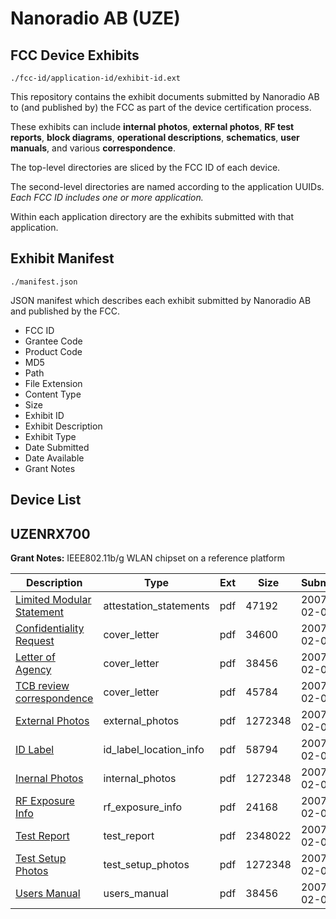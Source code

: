 # Nanoradio AB (UZE)
## FCC Device Exhibits

```
./fcc-id/application-id/exhibit-id.ext
```

This repository contains the exhibit documents submitted by Nanoradio AB to (and published by) the FCC as part of the device certification process.

These exhibits can include **internal photos**, **external photos**, **RF test reports**, **block diagrams**, **operational descriptions**, **schematics**, **user manuals**, and various **correspondence**.

The top-level directories are sliced by the FCC ID of each device.

The second-level directories are named according to the application UUIDs. *Each FCC ID includes one or more application.*

Within each application directory are the exhibits submitted with that application. 

## Exhibit Manifest

```
./manifest.json
```

JSON manifest which describes each exhibit submitted by Nanoradio AB and published by the FCC.

- FCC ID
- Grantee Code
- Product Code
- MD5
- Path
- File Extension
- Content Type
- Size
- Exhibit ID
- Exhibit Description
- Exhibit Type
- Date Submitted
- Date Available
- Grant Notes

## Device List
## UZENRX700
**Grant Notes:** IEEE802.11b/g WLAN chipset on a reference platform

| Description | Type | Ext | Size | Submitted | Available |
| ----------- | ---- | --- | ---- | --------- | --------- |
| [Limited Modular Statement](UZENRX700/135476515ea9d05806bf1964f80daa4b/756322.pdf) | attestation_statements | pdf | 47192 | 2007-02-07 | 2007-02-07 |
| [Confidentiality Request](UZENRX700/135476515ea9d05806bf1964f80daa4b/756316.pdf) | cover_letter | pdf | 34600 | 2007-02-07 | 2007-02-07 |
| [Letter of Agency](UZENRX700/135476515ea9d05806bf1964f80daa4b/756317.pdf) | cover_letter | pdf | 38456 | 2007-02-07 | 2007-02-07 |
| [TCB review correspondence](UZENRX700/135476515ea9d05806bf1964f80daa4b/756329.pdf) | cover_letter | pdf | 45784 | 2007-02-07 | 2007-02-07 |
| [External Photos](UZENRX700/135476515ea9d05806bf1964f80daa4b/756320.pdf) | external_photos | pdf | 1272348 | 2007-02-07 | 2007-02-07 |
| [ID Label](UZENRX700/135476515ea9d05806bf1964f80daa4b/756323.pdf) | id_label_location_info | pdf | 58794 | 2007-02-07 | 2007-02-07 |
| [Inernal Photos](UZENRX700/135476515ea9d05806bf1964f80daa4b/756320.pdf) | internal_photos | pdf | 1272348 | 2007-02-07 | 2007-02-07 |
| [RF Exposure Info](UZENRX700/135476515ea9d05806bf1964f80daa4b/756324.pdf) | rf_exposure_info | pdf | 24168 | 2007-02-07 | 2007-02-07 |
| [Test Report](UZENRX700/135476515ea9d05806bf1964f80daa4b/756326.pdf) | test_report | pdf | 2348022 | 2007-02-07 | 2007-02-07 |
| [Test Setup Photos](UZENRX700/135476515ea9d05806bf1964f80daa4b/756320.pdf) | test_setup_photos | pdf | 1272348 | 2007-02-07 | 2007-02-07 |
| [Users Manual](UZENRX700/135476515ea9d05806bf1964f80daa4b/756317.pdf) | users_manual | pdf | 38456 | 2007-02-07 | 2007-02-07 |
